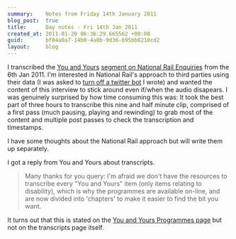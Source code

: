 ```yaml
---
summary:    Notes from Friday 14th January 2011
blog_post:  true
title:      Day notes - Fri 14th Jan 2011
created_at: 2011-01-20 06:36:29.665562 +00:00
guid:       bf04a0a7-14b0-4a0b-9d36-695bb8210cd2
layout:     blog
---
```

  I transcribed the [You and Yours](http://www.bbc.co.uk/radio4/features/you-and-yours/) [segment on National Rail Enquiries](http://www.bbc.co.uk/programmes/p00d4n2l) from the 6th Jan 2011.  I'm interested in National Rail's approach to third parties using their data (I was asked to [turn off a twitter bot](http://chrisroos.co.uk/blog/2009-01-31-turning-off-my-national-rail-twitter-bot) I wrote) and wanted the content of this interview to stick around even if/when the audio disapears.  I was genuinely surprised by how time consuming this was: It took the best part of three hours to transcribe this nine and half minute clip, comprised of a first pass (much pausing, playing and rewinding) to grab most of the content and multiple post passes to check the transcription and timestamps.

  I have some thoughts about the National Rail approach but will write them up separately.

  I got a reply from You and Yours about transcripts.

  > Many thanks for you query:  I'm afraid we don't have the resources to transcribe every "You and Yours" item (only items relating to disability), which is why the programmes are available on-line, and are now divided into 'chapters' to make it easier to find the bit you want.

  It turns out that this is stated on the [You and Yours Programmes page](http://www.bbc.co.uk/programmes/b006qps9) but not on the transcripts page itself.
